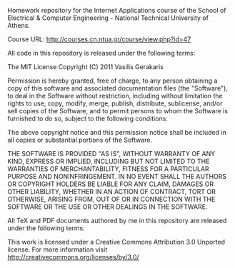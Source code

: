 Homework repository for the Internet Applications course of the School of Electrical & Computer Engineering - National Technical University of Athens.

Course URL: http://courses.cn.ntua.gr/course/view.php?id=47

All code in this repository is released under the following terms:

The MIT License Copyright (C) 2011 Vasilis Gerakaris

Permission is hereby granted, free of charge, to any person obtaining a copy of this software and associated documentation files (the "Software"), to deal in the Software without restriction, including without limitation the rights to use, copy, modify, merge, publish, distribute, sublicense, and/or sell copies of the Software, and to permit persons to whom the Software is furnished to do so, subject to the following conditions:

The above copyright notice and this permission notice shall be included in all copies or substantial portions of the Software.

THE SOFTWARE IS PROVIDED "AS IS", WITHOUT WARRANTY OF ANY KIND, EXPRESS OR IMPLIED, INCLUDING BUT NOT LIMITED TO THE WARRANTIES OF MERCHANTABILITY, FITNESS FOR A PARTICULAR PURPOSE AND NONINFRINGEMENT. IN NO EVENT SHALL THE AUTHORS OR COPYRIGHT HOLDERS BE LIABLE FOR ANY CLAIM, DAMAGES OR OTHER LIABILITY, WHETHER IN AN ACTION OF CONTRACT, TORT OR OTHERWISE, ARISING FROM, OUT OF OR IN CONNECTION WITH THE SOFTWARE OR THE USE OR OTHER DEALINGS IN THE SOFTWARE.

All TeX and PDF documents authored by me in this repository are released under the following terms:

This work is licensed under a Creative Commons Attribution 3.0 Unported license. For more information visit http://creativecommons.org/licenses/by/3.0/
